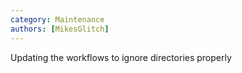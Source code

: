 ```yaml
---
category: Maintenance
authors: [MikesGlitch]
---
```


Updating the workflows to ignore directories properly
